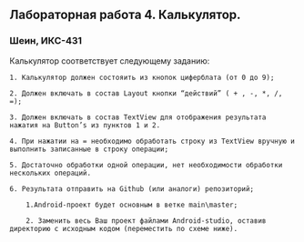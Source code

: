 ## Лабораторная работа 4. Калькулятор.

### Шеин, ИКС-431

Калькулятор соответствует следующему заданию:



    1. Калькулятор должен состояить из кнопок циферблата (от 0 до 9);

    2. Должен включать в состав Layout кнопки “действий” ( + , -, *, /, =);

    3. Должен включать в состав TextView для отображения результата нажатия на Button’s из пунктов 1 и 2.

    4. При нажатии на = необходимо обработать строку из TextView вручную и выполнить записанные в строку операции;

    5. Достаточно обработки одной операции, нет необходимости обработки нескольких операций.

    6. Результата отправить на Github (или аналоги) репозиторий;

        1.Android-проект будет основным в ветке main\master;

        2. Заменить весь Ваш проект файлами Android-studio, оставив директорию с исходным кодом (переместить по схеме ниже).
